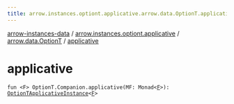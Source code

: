 ```yaml
---
title: arrow.instances.optiont.applicative.arrow.data.OptionT.applicative - arrow-instances-data
---
```


[arrow-instances-data](../../index.html) / [arrow.instances.optiont.applicative](../index.html) / [arrow.data.OptionT](index.html) / [applicative](./applicative.html)

# applicative

`fun <F> OptionT.Companion.applicative(MF: Monad<`[`F`](applicative.html#F)`>): `[`OptionTApplicativeInstance`](../../arrow.instances/-option-t-applicative-instance/index.html)`<`[`F`](applicative.html#F)`>`